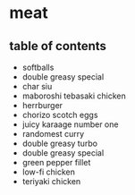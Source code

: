 # meat

## table of contents

- softballs
- double greasy special
- char siu
- maboroshi tebasaki chicken
- herrburger
- chorizo scotch eggs
- juicy karaage number one
- randomest curry
- double greasy turbo
- double greasy special
- green pepper fillet
- low-fi chicken
- teriyaki chicken
